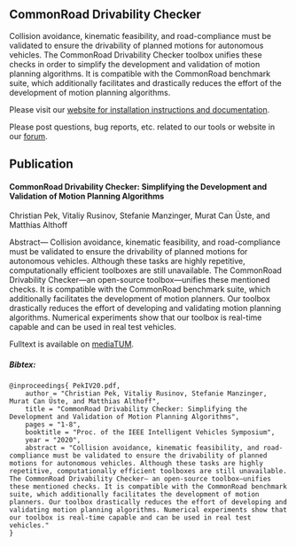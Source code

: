CommonRoad Drivability Checker
------------------------------

Collision avoidance, kinematic feasibility, and road-compliance must be 
validated to ensure the drivability of planned motions for autonomous 
vehicles. The CommonRoad Drivability Checker toolbox unifies these checks 
in order to simplify the development and validation of motion planning 
algorithms. It is compatible with the CommonRoad benchmark suite, which 
additionally facilitates and drastically reduces the effort of the development
of motion planning algorithms.

Please visit our [website for installation instructions and documentation](https://commonroad.in.tum.de/static/docs/commonroad-drivability-checker/sphinx/index.html).

Please post questions, bug reports, etc. related to our tools or website in our [forum](https://commonroad.in.tum.de/forum/).

Publication
-----------
#### CommonRoad Drivability Checker: Simplifying the Development and Validation of Motion Planning Algorithms
Christian Pek, Vitaliy Rusinov, Stefanie Manzinger, Murat Can Üste, and Matthias Althoff

Abstract— Collision avoidance, kinematic feasibility, and road-compliance must be validated to ensure the drivability
of planned motions for autonomous vehicles. Although these tasks are highly repetitive, computationally efficient 
toolboxes are still unavailable. The CommonRoad Drivability Checker—an open-source toolbox—unifies these mentioned 
checks. It is compatible with the CommonRoad benchmark suite, which additionally facilitates the development of motion 
planners. Our toolbox drastically reduces the effort of developing and validating motion planning algorithms. Numerical 
experiments show that our toolbox is real-time capable and can be used in real test vehicles.

Fulltext is available on [mediaTUM](https://mediatum.ub.tum.de/doc/1546126/).

##### Bibtex:
```
@inproceedings{ PekIV20.pdf,
	author = "Christian Pek, Vitaliy Rusinov, Stefanie Manzinger, Murat Can Üste, and Matthias Althoff", 
	title = "CommonRoad Drivability Checker: Simplifying the Development and Validation of Motion Planning Algorithms",
	pages = "1-8",
	booktitle = "Proc. of the IEEE Intelligent Vehicles Symposium",
	year = "2020",
	abstract = "Collision avoidance, kinematic feasibility, and road-compliance must be validated to ensure the drivability of planned motions for autonomous vehicles. Although these tasks are highly repetitive, computationally efficient toolboxes are still unavailable. The CommonRoad Drivability Checker— an open-source toolbox—unifies these mentioned checks. It is compatible with the CommonRoad benchmark suite, which additionally facilitates the development of motion planners. Our toolbox drastically reduces the effort of developing and validating motion planning algorithms. Numerical experiments show that our toolbox is real-time capable and can be used in real test vehicles."
}
```